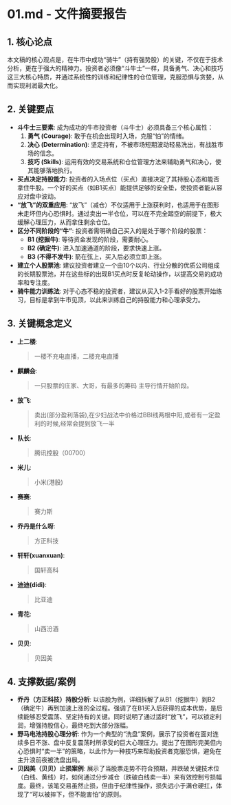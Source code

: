 # 01.md - 文件摘要报告

## 1. 核心论点
本文稿的核心观点是，在牛市中成功“骑牛”（持有强势股）的关键，不仅在于技术分析，更在于强大的精神力。投资者必须像“斗牛士”一样，具备勇气、决心和技巧这三大核心特质，并通过系统性的训练和纪律性的仓位管理，克服恐惧与贪婪，从而实现利润最大化。

## 2. 关键要点
- **斗牛士三要素**: 成为成功的牛市投资者（斗牛士）必须具备三个核心属性：
    1.  **勇气 (Courage)**: 敢于在机会出现时入场，克服“怕”的情绪。
    2.  **决心 (Determination)**: 坚定持有，不被市场短期波动轻易洗出，有战胜市场的信念。
    3.  **技巧 (Skills)**: 运用有效的交易系统和仓位管理方法来辅助勇气和决心，使其能够落地执行。
- **买点决定持股能力**: 投资者的入场点位（买点）直接决定了其持股心态和能否拿住牛股。一个好的买点（如B1买点）能提供足够的安全垫，使投资者能从容应对盘中波动。
- **“放飞”的双重应用**: “放飞”（减仓）不仅适用于上涨获利时，也适用于在图形未走坏但内心恐惧时。通过卖出一半仓位，可以在不完全踏空的前提下，极大缓解心理压力，从而拿住剩余仓位。
- **区分不同阶段的“牛”**: 投资者需明确自己买入的是处于哪个阶段的股票：
    - **B1 (挖掘牛)**: 等待资金发现的阶段，需要耐心。
    - **B2 (确定牛)**: 进入加速通道的阶段，要求快速上涨。
    - **B3 (不得不发牛)**: 箭在弦上，买入后必须立即上涨。
- **建立个人股票池**: 建议投资者建立一个由10个以内、行业分散的优质公司组成的长期股票池，并在这些标的出现B1买点时反复轮动操作，以提高交易的成功率和专注度。
- **骑牛能力训练法**: 对于心态不稳的投资者，建议从买入1-2手看好的股票开始练习，目标是拿到牛市见顶，以此来训练自己的持股能力和心理承受力。

## 3. 关键概念定义
- **上二楼**: 
  > 一楼不充电直播，二楼充电直播
- **麒麟会**: 
  > 一只股票的庄家、大哥，有最多的筹码 主导行情开始阶段。
- **放飞**: 
  > 卖出(部分盈利落袋),在少妇战法中价格过BBI线两根中阳,或者有一定盈利的时候,经常会提到放飞一半
- **队长**: 
  > 腾讯控股（00700）
- **米儿**: 
  > 小米(港股)
- **赛赛**: 
  > 赛力斯
- **乔丹是什么呀**: 
  > 方正科技
- **轩轩(xuanxuan)**: 
  > 国轩高科
- **迪迪(didi)**: 
  > 比亚迪
- **青花**: 
  > 山西汾酒
- **贝贝**: 
  > 贝因美

## 4. 支撑数据/案例
- **乔丹（方正科技）持股分析**: 以该股为例，详细拆解了从B1（挖掘牛）到B2（确定牛）再到加速上涨的全过程。强调了在B1买入后获得的成本优势，是后续能够忍受震荡、坚定持有的关键。同时说明了通过适时“放飞”，可以锁定利润，增强持股信心，最终吃到大部分涨幅。
- **野马电池持股心理分析**: 作为一个典型的“洗盘”案例，展示了投资者在面对连续多日不涨、盘中反复震荡时所承受的巨大心理压力。提出了在图形完美但内心恐惧时“卖一半”的策略，以此作为一种技巧来帮助投资者克服恐惧，避免在主升浪前夜被洗盘出局。
- **贝因美（贝贝）止损案例**: 展示了当股票走势不符合预期，并跌破关键技术位（白线、黄线）时，如何通过分步减仓（跌破白线卖一半）来有效控制亏损幅度。最终，该笔交易虽然止损，但由于纪律性操作，损失远小于满仓硬扛，体现了“可以被摔下，但不能害怕”的原则。
